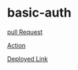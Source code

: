 # basic-auth
[pull Request](https://github.com/AnasNemrawi/basic-auth/pull/1)


[Action](https://github.com/AnasNemrawi/basic-auth/actions)


[Deployed Link](https://basic-auth-wdgz.onrender.com)
